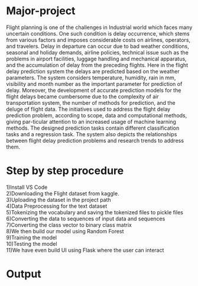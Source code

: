 # Major-project
Flight planning is one of the challenges in Industrial world which faces many uncertain conditions. One such condition is delay occurrence, which stems from various factors and imposes considerable costs on airlines, operators, and travelers. Delay in departure can occur due to bad weather conditions, seasonal and holiday demands, airline policies, technical issue such as the problems in airport facilities, luggage handling and mechanical apparatus, and the accumulation of delay from the preceding flights. Here in the flight delay prediction system the delays are predicted based on the weather parameters. The system considers temperature, humidity, rain in mm, visibility and month number as the important parameter for prediction of delay. Moreover, the development of accurate prediction models for the flight delays became cumbersome due to the complexity of air transportation system, the number of methods for prediction, and the deluge of flight data. The initiatives used to address the flight delay prediction problem, according to scope, data and computational methods, giving par-ticular attention to an increased usage of machine learning methods. The designed prediction tasks contain different classification tasks and a regression task. The system also depicts the relationships between flight delay prediction problems and research trends to address them.
# Step by step procedure
1)Install VS Code 
<br>2)Downloading the Flight dataset from kaggle.
<br>3)Uploading the dataset in the project path
<br>4)Data Preprocessing for the text dataset
<br>5)Tokenizing the vocabulary and saving the tokenized files to pickle files
<br>6)Converting the data to sequences of input data and sequences
<br>7)Converting the class vector to binary class matrix
<br>8)We then build our model using Random Forest
<br>9)Training the model 
<br>10)Testing the model 
<br>11)We have even build UI using Flask where the user can interact
# Output


